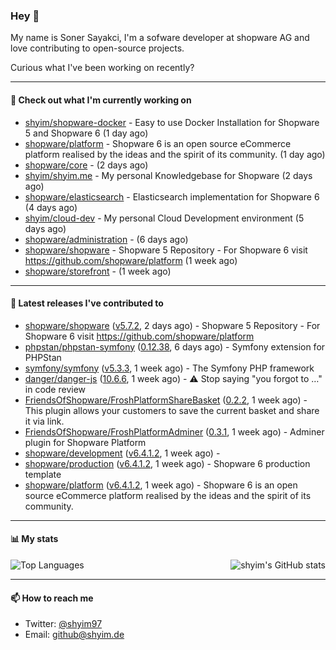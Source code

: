 ### Hey 👋

My name is Soner Sayakci, I'm a sofware developer at shopware AG and love contributing to open-source projects.

Curious what I've been working on recently?

---

#### 👷 Check out what I'm currently working on

- [shyim/shopware-docker](https://github.com/shyim/shopware-docker) - Easy to use Docker Installation for Shopware 5 and Shopware 6 (1 day ago)
- [shopware/platform](https://github.com/shopware/platform) - Shopware 6 is an open source eCommerce platform realised by the ideas and the spirit of its community. (1 day ago)
- [shopware/core](https://github.com/shopware/core) -  (2 days ago)
- [shyim/shyim.me](https://github.com/shyim/shyim.me) - My personal Knowledgebase for Shopware (2 days ago)
- [shopware/elasticsearch](https://github.com/shopware/elasticsearch) - Elasticsearch implementation for Shopware 6 (4 days ago)
- [shyim/cloud-dev](https://github.com/shyim/cloud-dev) - My personal Cloud Development environment (5 days ago)
- [shopware/administration](https://github.com/shopware/administration) -  (6 days ago)
- [shopware/shopware](https://github.com/shopware/shopware) - Shopware 5 Repository - For Shopware 6 visit https://github.com/shopware/platform (1 week ago)
- [shopware/storefront](https://github.com/shopware/storefront) -  (1 week ago)

---

#### 🔭 Latest releases I've contributed to

- [shopware/shopware](https://github.com/shopware/shopware) ([v5.7.2](https://github.com/shopware/shopware/releases/tag/v5.7.2), 2 days ago) - Shopware 5 Repository - For Shopware 6 visit https://github.com/shopware/platform
- [phpstan/phpstan-symfony](https://github.com/phpstan/phpstan-symfony) ([0.12.38](https://github.com/phpstan/phpstan-symfony/releases/tag/0.12.38), 6 days ago) - Symfony extension for PHPStan
- [symfony/symfony](https://github.com/symfony/symfony) ([v5.3.3](https://github.com/symfony/symfony/releases/tag/v5.3.3), 1 week ago) - The Symfony PHP framework
- [danger/danger-js](https://github.com/danger/danger-js) ([10.6.6](https://github.com/danger/danger-js/releases/tag/10.6.6), 1 week ago) - ⚠️ Stop saying &#34;you forgot to …&#34; in code review
- [FriendsOfShopware/FroshPlatformShareBasket](https://github.com/FriendsOfShopware/FroshPlatformShareBasket) ([0.2.2](https://github.com/FriendsOfShopware/FroshPlatformShareBasket/releases/tag/0.2.2), 1 week ago) - This plugin allows your customers to save the current basket and share it via link.
- [FriendsOfShopware/FroshPlatformAdminer](https://github.com/FriendsOfShopware/FroshPlatformAdminer) ([0.3.1](https://github.com/FriendsOfShopware/FroshPlatformAdminer/releases/tag/0.3.1), 1 week ago) - Adminer plugin for Shopware Platform
- [shopware/development](https://github.com/shopware/development) ([v6.4.1.2](https://github.com/shopware/development/releases/tag/v6.4.1.2), 1 week ago) - 
- [shopware/production](https://github.com/shopware/production) ([v6.4.1.2](https://github.com/shopware/production/releases/tag/v6.4.1.2), 1 week ago) - Shopware 6 production template
- [shopware/platform](https://github.com/shopware/platform) ([v6.4.1.2](https://github.com/shopware/platform/releases/tag/v6.4.1.2), 1 week ago) - Shopware 6 is an open source eCommerce platform realised by the ideas and the spirit of its community.

---

#### 📊 My stats

<img align="right" alt="shyim's GitHub stats" src="https://github-readme-stats.vercel.app/api?username=shyim&count_private=1&show_icons=true&" />

![Top Languages](https://github-readme-stats.vercel.app/api/top-langs/?username=shyim)

---

#### 📫 How to reach me

- Twitter: [@shyim97](https://twitter.com/shyim97)
- Email: [github@shyim.de](mailto://github@shyim.de)
